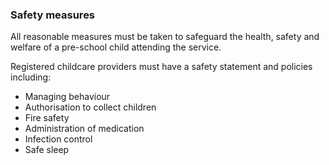###  **Safety measures**

All reasonable measures must be taken to safeguard the health, safety and
welfare of a pre-school child attending the service.

Registered childcare providers must have a safety statement and policies
including:

  * Managing behaviour 
  * Authorisation to collect children 
  * Fire safety 
  * Administration of medication 
  * Infection control 
  * Safe sleep 
